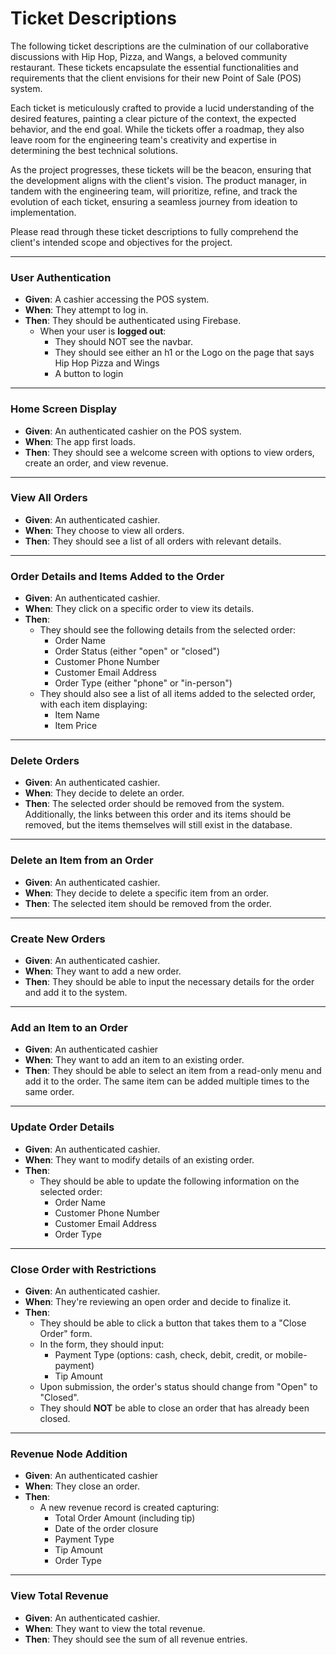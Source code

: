 # Ticket Descriptions

The following ticket descriptions are the culmination of our collaborative discussions with Hip Hop, Pizza, and Wangs, a beloved community restaurant. These tickets encapsulate the essential functionalities and requirements that the client envisions for their new Point of Sale (POS) system.

Each ticket is meticulously crafted to provide a lucid understanding of the desired features, painting a clear picture of the context, the expected behavior, and the end goal. While the tickets offer a roadmap, they also leave room for the engineering team's creativity and expertise in determining the best technical solutions.

As the project progresses, these tickets will be the beacon, ensuring that the development aligns with the client's vision. The product manager, in tandem with the engineering team, will prioritize, refine, and track the evolution of each ticket, ensuring a seamless journey from ideation to implementation.

Please read through these ticket descriptions to fully comprehend the client's intended scope and objectives for the project.

---

### **User Authentication**

- **Given**: A cashier accessing the POS system.
- **When**: They attempt to log in.
- **Then**: They should be authenticated using Firebase.
  - When your user is **logged out**:
     - They should NOT see the navbar.
     - They should see either an h1 or the Logo on the page that says Hip Hop Pizza and Wings
     - A button to login

---

### **Home Screen Display**

- **Given**: An authenticated cashier on the POS system.
- **When**: The app first loads.
- **Then**: They should see a welcome screen with options to view orders, create an order, and view revenue.

---

### **View All Orders**

- **Given**: An authenticated cashier.
- **When**: They choose to view all orders.
- **Then**: They should see a list of all orders with relevant details.

---

### **Order Details and Items Added to the Order**

- **Given**: An authenticated cashier.  
- **When**: They click on a specific order to view its details.  
- **Then**: 
    - They should see the following details from the selected order:
        - Order Name
        - Order Status (either "open" or "closed")
        - Customer Phone Number
        - Customer Email Address
        - Order Type (either "phone" or "in-person")
    - They should also see a list of all items added to the selected order, with each item displaying:
        - Item Name
        - Item Price

---

### **Delete Orders**

- **Given**: An authenticated cashier.  
- **When**: They decide to delete an order.  
- **Then**: The selected order should be removed from the system. Additionally, the links between this order and its items should be removed, but the items themselves will still exist in the database.

---

### **Delete an Item from an Order**

- **Given**: An authenticated cashier.  
- **When**: They decide to delete a specific item from an order.  
- **Then**: The selected item should be removed from the order.  

---

### **Create New Orders**

- **Given**: An authenticated cashier.
- **When**: They want to add a new order.
- **Then**: They should be able to input the necessary details for the order and add it to the system. 

---

### **Add an Item to an Order**

- **Given**: An authenticated cashier
- **When**: They want to add an item to an existing order.
- **Then**: They should be able to select an item from a read-only menu and add it to the order. The same item can be added multiple times to the same order.

---

### **Update Order Details**

- **Given**: An authenticated cashier.
- **When**: They want to modify details of an existing order.
- **Then**: 
    - They should be able to update the following information on the selected order:
        - Order Name
        - Customer Phone Number
        - Customer Email Address
        - Order Type

---

### **Close Order with Restrictions**

- **Given**: An authenticated cashier.  
- **When**: They're reviewing an open order and decide to finalize it.
- **Then**: 
    - They should be able to click a button that takes them to a "Close Order" form.
    - In the form, they should input:
        - Payment Type (options: cash, check, debit, credit, or mobile-payment)
        - Tip Amount
    - Upon submission, the order's status should change from "Open" to "Closed".
    - They should **NOT** be able to close an order that has already been closed.

---

### **Revenue Node Addition**

- **Given**: An authenticated cashier
- **When**: They close an order.  
- **Then**: 
    - A new revenue record is created capturing:
        - Total Order Amount (including tip)
        - Date of the order closure
        - Payment Type
        - Tip Amount
        - Order Type

---

### **View Total Revenue**

- **Given**: An authenticated cashier.
- **When**: They want to view the total revenue.
- **Then**: They should see the sum of all revenue entries.
